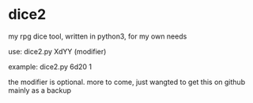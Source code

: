 # dice2
my rpg dice tool, written in python3, for my own needs

use: dice2.py XdYY (modifier)

example: dice2.py 6d20 1

the modifier is optional. more to come, just wangted to get this on github mainly as a backup
